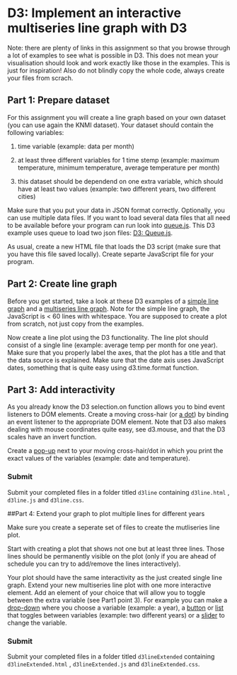 # D3: Implement an interactive multiseries line graph with D3

Note: there are plenty of links in this assignment so that you browse through a lot of examples to see what is possible in D3. This does not mean your visualisation should look and work exactly like those in the examples. This is just for inspiration! Also do not blindly copy the whole code, always create your files from scrach.

## Part 1: Prepare dataset
For this assignment you will create a line graph based on your own dataset (you can use again the KNMI dataset).
Your dataset should contain the following variables:

1. time variable (example: data per month)

2. at least three different variables for 1 time stemp (example: maximum temperature, minimum temperature, average temperature per month)

3. this dataset should be dependend on one extra variable, which should have at least two values (example: two different years, two different cities)

Make sure that you put your data in JSON format correctly.
Optionally, you can use multiple data files.
If you want to load several data files
that all need to be available before your program can run look into 
[queue.js]. This D3 example uses queue to load two json files: [D3: Queue.js].

As usual, create a new HTML file that loads the D3 script (make sure that you have this file saved locally).
Create separte JavaScript file for your program.


[these D3 examples]: https://github.com/mbostock/d3/wiki/Gallery

[queue.js]: https://github.com/mbostock/queue
[D3: Queue.js]: http://bl.ocks.org/mapsam/6090056

## Part 2: Create line graph
Before you get started, take a look at these D3 examples of a [simple line graph] and a [multiseries line graph]. Note for the simple line graph, the
JavaScript is < 60 lines with whitespace. You are supposed to create a plot
from scratch, not just copy from the examples.

[simple line graph]: http://bl.ocks.org/mbostock/3883245

[multiseries line graph]: http://bl.ocks.org/mbostock/3884955

Now create a line plot using the D3 functionality. The line plot should consist of a single line (example: average temp per month for one year).
Make sure that you properly label the axes, that the plot has a title and that the data source is 
explained. Make sure that the date axis uses JavaScript dates, something that is
quite easy using d3.time.format function.

## Part 3: Add interactivity

As you already know the D3 selection.on function allows you to bind event listeners to DOM elements. 
Create a moving cross-hair (or [a dot]) by binding an event listener to the appropriate DOM element. 
Note that D3 also makes dealing with mouse coordinates quite easy, see d3.mouse, and that the D3 scales
have an invert function. 

[a dot]: http://fundvis-ywng.rhcloud.com/JPMProvident.html

Create a [pop-up] next to your moving cross-hair/dot in which you print the exact values of the variables (example: date and temperature). 


[pop-up]: http://tylernwolf.com/#/portfolio/corrdisp


### Submit 
Submit your completed files in a folder titled `d3line` containing `d3line.html` , `d3line.js` and
`d3line.css`.


##Part 4: Extend your graph to plot multiple lines for different years

Make sure you create a seperate set of files to create the mutliseries line plot.

Start with creating a plot that shows not one but at least three lines. Those lines should be permanently visible on the plot (only if you are ahead of schedule you can try to add/remove the lines interactively).

Your plot should have the same interactivity as the just created single line graph.
Extend your new multiseries line plot with one more interactive element. Add an element of your choice that will allow you to toggle between the extra variable (see Part1 point 3). For example you can make a [drop-down] where you choose a variable (example: a year), a [button] or [list] that toggles between variables (example: two different years) or a [slider] to change the variable.

[drop-down]: http://bl.ocks.org/anupsavvy/9513382

[slider]: http://romsson.github.io/dragit/example/nations.html

[list]: http://charts.animateddata.co.uk/whatmakesushappy/

[button]: http://statick.org:3000/


### Submit 
Submit your completed files in a folder titled `d3lineExtended` containing `d3lineExtended.html` , `d3lineExtended.js` and
`d3lineExtended.css`.

[queue.js]: https://github.com/mbostock/queue

